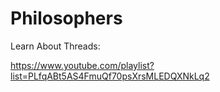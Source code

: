 # Philosophers

Learn About Threads:

https://www.youtube.com/playlist?list=PLfqABt5AS4FmuQf70psXrsMLEDQXNkLq2
